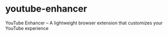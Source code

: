 # youtube-enhancer
YouTube Enhancer – A lightweight browser extension that customizes your YouTube experience
